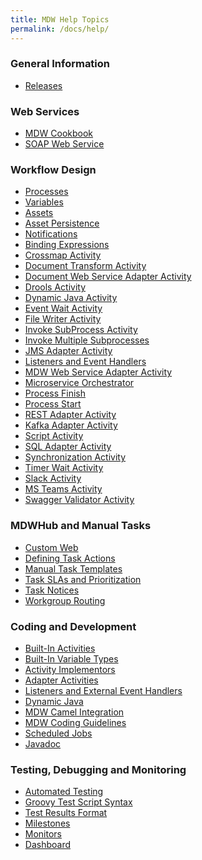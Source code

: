 ```yaml
---
title: MDW Help Topics
permalink: /docs/help/
---
```

<section class="intro">
<div class="grid">
<h3>General Information</h3>
<ul>
  <li><a href='../releases'>Releases</a></li>
</ul>
<h3>Web Services</h3>
<ul>
  <li><a href='http://centurylinkcloud.github.io/mdw/docs/guides/mdw-cookbook/'>MDW Cookbook</a></li>
  <li><a href='http://centurylinkcloud.github.io/mdw/docs/guides/SOAPService/'>SOAP Web Service</a></li>
</ul>

<h3>Workflow Design</h3>
<ul>
  <li><a href='process.html'>Processes</a></li>
  <li><a href='variable.html'>Variables</a></li>
  <li><a href='assets.html'>Assets</a></li>
  <li><a href='assetPersistence.html'>Asset Persistence</a></li>
  <li><a href='notification.html'>Notifications</a></li>
  <li><a href='bindingExpressions.html'>Binding Expressions</a></li>
  <li><a href='crossmap.html'>Crossmap Activity</a></li>
  <li><a href='documentTransform.html'>Document Transform Activity</a></li>
  <li><a href='DocWebServiceAdapter.html'>Document Web Service Adapter Activity</a></li>  
  <li><a href='droolsActivities.html'>Drools Activity</a></li>
  <li><a href='dynamicJavaActivity.html'>Dynamic Java Activity</a></li>
  <li><a href='EventWaitActivity.html'>Event Wait Activity</a></li>  
  <li><a href='FileWriterActivity.html'>File Writer Activity</a></li>      
  <li><a href='InvokeSubProcessActivity.html'>Invoke SubProcess Activity</a></li>
  <li><a href='InvokeMultipleSubprocesses.html'>Invoke Multiple Subprocesses</a></li>
  <li><a href='JmsAdapter.html'>JMS Adapter Activity</a></li>
  <li><a href='listener.html'>Listeners and Event Handlers</a></li>
  <li><a href='MDWWebServiceAdapter.html'>MDW Web Service Adapter Activity</a></li>
  <li><a href='MicroserviceOrchestrator.html'>Microservice Orchestrator</a></li>
  <li><a href='ProcessFinishActivity.html'>Process Finish</a></li> 
  <li><a href='ProcessStartActivity.html'>Process Start</a></li> 
  <li><a href='RestfulAdapter.html'>REST Adapter Activity</a></li>
  <li><a href='KafkaAdapter.html'>Kafka Adapter Activity</a></li>
  <li><a href='scriptActivity.html'>Script Activity</a></li>       
  <li><a href='sqlAdapter.html'>SQL Adapter Activity</a></li>
  <li><a href='synchronization.html'>Synchronization Activity</a></li>
  <li><a href='TimerWaitActivity.html'>Timer Wait Activity</a></li>
  <li><a href='SlackActivity.html'>Slack Activity</a></li>
  <li><a href='MsTeamsActivity.html'>MS Teams Activity</a></li>
  <li><a href='SwaggerValidator.html'>Swagger Validator Activity</a></li>
</ul>

<h3>MDWHub and Manual Tasks</h3>
<ul>
  <li><a href='customWeb.html'>Custom Web</a></li>
  <li><a href='taskAction.html'>Defining Task Actions</a></li>
  <li><a href='taskTemplates.html'>Manual Task Templates</a></li>
  <li><a href='taskSLA.html'>Task SLAs and Prioritization</a></li>
  <li><a href='taskNotices.html'>Task Notices</a></li>
  <li><a href='taskRouting.html'>Workgroup Routing</a></li>
</ul>
<h3>Coding and Development</h3>
<ul>
  <li><a href='../development/built-in-activities'>Built-In Activities</a></li>   
  <li><a href='../development/built-in-variable-types'>Built-In Variable Types</a></li>
  <li><a href='implementor.html'>Activity Implementors</a></li>
  <li><a href='AdapterActivityBase.html'>Adapter Activities</a></li>
  <li><a href='listener.html'>Listeners and External Event Handlers</a></li>
  <li><a href='dynamicJava.html'>Dynamic Java</a></li>
  <li><a href='MDWCamelIntegration.html'>MDW Camel Integration</a></li>
  <li><a href='MDWCodingGuidesines'>MDW Coding Guidelines</a></li>
  <li><a href='scheduledJobs.html'>Scheduled Jobs</a></li>
  <li><a href='../javadoc/index.html'>Javadoc</a></li>
</ul>

<h3>Testing, Debugging and Monitoring</h3>
<ul>
  <li><a href='automatedTesting.html'>Automated Testing</a></li>
  <li><a href='groovyTestScriptSyntax.html'>Groovy Test Script Syntax</a></li>
  <li><a href='testResultsFormat.html'>Test Results Format</a></li>
  <li><a href='https://github.com/CenturyLinkCloud/mdw/blob/master/mdw-workflow/assets/com/centurylink/mdw/milestones/readme.md'>Milestones</a></li>
  <li><a href='monitoring.html'>Monitors</a></li>
  <li><a href=''>Dashboard</a></li>
</ul>
</div>
</section>